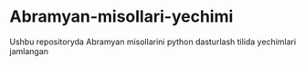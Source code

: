 # Abramyan-misollari-yechimi
Ushbu repositoryda Abramyan misollarini python dasturlash tilida yechimlari jamlangan
